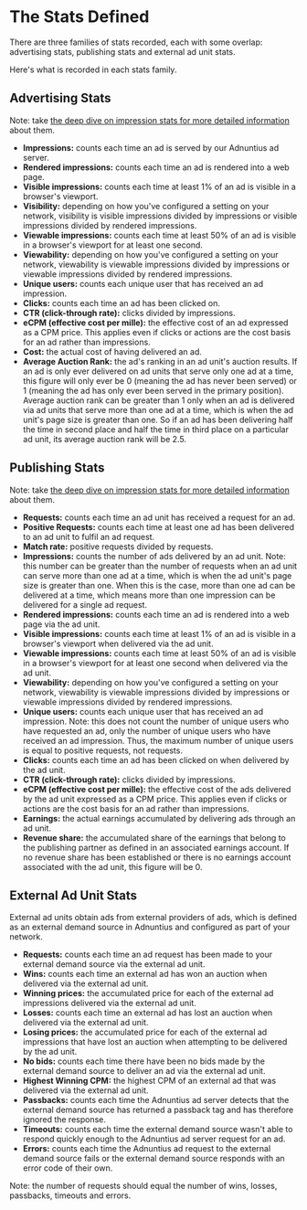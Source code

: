 # The Stats Defined

There are three families of stats recorded, each with some overlap: advertising stats, publishing stats and external ad unit stats.

Here's what is recorded in each stats family.

## Advertising Stats

Note: take [the deep dive on impression stats for more detailed information](impression-types.md) about them.

* **Impressions:** counts each time an ad is served by our Adnuntius ad server.
* **Rendered impressions:** counts each time an ad is rendered into a web page.
* **Visible impressions:** counts each time at least 1% of an ad is visible in a browser's viewport.
* **Visibility:** depending on how you've configured a setting on your network, visibility is visible impressions divided by impressions or visible impressions divided by rendered impressions.
* **Viewable impressions:** counts each time at least 50% of an ad is visible in a browser's viewport for at least one second.
* **Viewability:** depending on how you've configured a setting on your network, viewability is viewable impressions divided by impressions or viewable impressions divided by rendered impressions.
* **Unique users:** counts each unique user that has received an ad impression.
* **Clicks:** counts each time an ad has been clicked on.
* **CTR (click-through rate):** clicks divided by impressions.
* **eCPM (effective cost per mille):** the effective cost of an ad expressed as a CPM price. This applies even if clicks or actions are the cost basis for an ad rather than impressions.
* **Cost:** the actual cost of having delivered an ad.
* **Average Auction Rank:** the ad's ranking in an ad unit's auction results. If an ad is only ever delivered on ad units that serve only one ad at a time, this figure will only ever be 0 (meaning the ad has never been served) or 1 (meaning the ad has only ever been served in the primary position).
Average auction rank can be greater than 1 only when an ad is delivered via ad units that serve more than one ad at a time, which is when the ad unit's page size is greater than one. So if an ad has been delivering half the time in second place and half the time in third place on a particular ad unit, its average auction rank will be 2.5.

## Publishing Stats

Note: take [the deep dive on impression stats for more detailed information](impression-types.md) about them.

* **Requests:** counts each time an ad unit has received a request for an ad.
* **Positive Requests:** counts each time at least one ad has been delivered to an ad unit to fulfil an ad request.
* **Match rate:** positive requests divided by requests.
* **Impressions:** counts the number of ads delivered by an ad unit.
Note: this number can be greater than the number of requests when an ad unit can serve more than one ad at a time, which is when the ad unit's page size is greater than one. When this is the case, more than one ad can be delivered at a time, which means more than one impression can be delivered for a single ad request.
* **Rendered impressions:** counts each time an ad is rendered into a web page via the ad unit.
* **Visible impressions:** counts each time at least 1% of an ad is visible in a browser's viewport when delivered via the ad unit.
* **Viewable impressions:** counts each time at least 50% of an ad is visible in a browser's viewport for at least one second when delivered via the ad unit.
* **Viewability:** depending on how you've configured a setting on your network, viewability is viewable impressions divided by impressions or viewable impressions divided by rendered impressions.
* **Unique users:** counts each unique user that has received an ad impression. 
Note: this does not count the number of unique users who have requested an ad, only the number of unique users who have received an ad impression. Thus, the maximum number of unique users is equal to positive requests, not requests.
* **Clicks:** counts each time an ad has been clicked on when delivered by the ad unit.
* **CTR (click-through rate):** clicks divided by impressions.
* **eCPM (effective cost per mille):** the effective cost of the ads delivered by the ad unit expressed as a CPM price. This applies even if clicks or actions are the cost basis for an ad rather than impressions.
* **Earnings:** the actual earnings accumulated by delivering ads through an ad unit.
* **Revenue share:** the accumulated share of the earnings that belong to the publishing partner as defined in an associated earnings account. If no revenue share has been established or there is no earnings account associated with the ad unit, this figure will be 0.

## External Ad Unit Stats

External ad units obtain ads from external providers of ads, which is defined as an external demand source in Adnuntius and configured as part of your network.

* **Requests:** counts each time an ad request has been made to your external demand source via the external ad unit.
* **Wins:** counts each time an external ad has won an auction when delivered via the external ad unit.
* **Winning prices:** the accumulated price for each of the external ad impressions delivered via the external ad unit.
* **Losses:** counts each time an external ad has lost an auction when delivered via the external ad unit.
* **Losing prices:** the accumulated price for each of the external ad impressions that have lost an auction when attempting to be delivered by the ad unit. 
* **No bids:** counts each time there have been no bids made by the external demand source to deliver an ad via the external ad unit.
* **Highest Winning CPM:** the highest CPM of an external ad that was delivered via the external ad unit.
* **Passbacks:** counts each time the Adnuntius ad server detects that the external demand source has returned a passback tag and has therefore ignored the response.
* **Timeouts:** counts each time the external demand source wasn't able to respond quickly enough to the Adnuntius ad server request for an ad.
* **Errors:** counts each time the Adnuntius ad request to the external demand source fails or the external demand source responds with an error code of their own.

Note: the number of requests should equal the number of wins, losses, passbacks, timeouts and errors.
